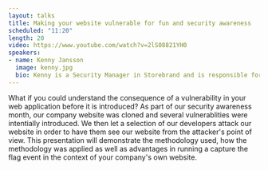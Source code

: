 ```yaml
---
layout: talks
title: Making your website vulnerable for fun and security awareness
scheduled: "11:20"
length: 20
video: https://www.youtube.com/watch?v=2lS08821YH0
speakers:
- name: Kenny Jansson
  image: kenny.jpg
  bio: Kenny is a Security Manager in Storebrand and is responsible for ensuring security in digital business development. This involves increasing web application security awareness amongst developers in the organization. With several years of experience in penetration testing, Kenny aims to aid Storebrand's developers in understanding both the offensive and defensive perspectives of web application security.
---
```


What if you could understand the consequence of a vulnerability in your web application before it is introduced? As part of our security awareness month, our company website was cloned and several vulnerablities were intentially introduced. We then let a selection of our developers attack our website in order to have them see our website from the attacker's point of view. This presentation will demonstrate the methodology used, how the methodology was applied as well as advantages in running a capture the flag event in the context of your company's own website.
